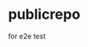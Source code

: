 # publicrepo
for e2e test









































































































































































































































































































































































































































































































































































































































































































































































































































































































































































































































































































































































































































































































































































































































































































































































































































































































































































































































































































































































































































































































































































































































































































































































































































































































































































































































































































































































































































































































































































































































































































































































































































































































































































































































